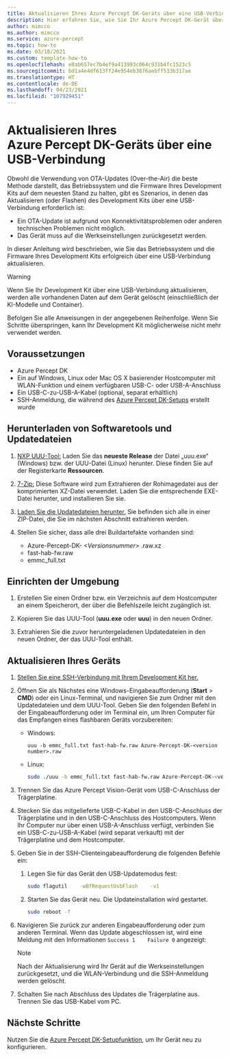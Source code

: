 ```yaml
---
title: Aktualisieren Ihres Azure Percept DK-Geräts über eine USB-Verbindung
description: Hier erfahren Sie, wie Sie Ihr Azure Percept DK-Gerät über eine USB-Verbindung aktualisieren.
author: mimcco
ms.author: mimcco
ms.service: azure-percept
ms.topic: how-to
ms.date: 03/18/2021
ms.custom: template-how-to
ms.openlocfilehash: e8ab657ec7b4ef9a413993c064c931b4fc1523c5
ms.sourcegitcommit: bd1a4e4df613ff24e954eb3876aebff533b317ae
ms.translationtype: HT
ms.contentlocale: de-DE
ms.lasthandoff: 04/23/2021
ms.locfileid: "107929451"
---
```

# <a name="how-to-update-azure-percept-dk-over-a-usb-connection"></a>Aktualisieren Ihres Azure Percept DK-Geräts über eine USB-Verbindung

Obwohl die Verwendung von OTA-Updates (Over-the-Air) die beste Methode darstellt, das Betriebssystem und die Firmware Ihres Development Kits auf dem neuesten Stand zu halten, gibt es Szenarios, in denen das Aktualisieren (oder Flashen) des Development Kits über eine USB-Verbindung erforderlich ist:

- Ein OTA-Update ist aufgrund von Konnektivitätsproblemen oder anderen technischen Problemen nicht möglich.
- Das Gerät muss auf die Werkseinstellungen zurückgesetzt werden.

In dieser Anleitung wird beschrieben, wie Sie das Betriebssystem und die Firmware Ihres Development Kits erfolgreich über eine USB-Verbindung aktualisieren.

> [!WARNING]
> Wenn Sie Ihr Development Kit über eine USB-Verbindung aktualisieren, werden alle vorhandenen Daten auf dem Gerät gelöscht (einschließlich der KI-Modelle und Container).
>
> Befolgen Sie alle Anweisungen in der angegebenen Reihenfolge. Wenn Sie Schritte überspringen, kann Ihr Development Kit möglicherweise nicht mehr verwendet werden.

## <a name="prerequisites"></a>Voraussetzungen

- Azure Percept DK
- Ein auf Windows, Linux oder Mac OS X basierender Hostcomputer mit WLAN-Funktion und einem verfügbaren USB-C- oder USB-A-Anschluss
- Ein USB-C-zu-USB-A-Kabel (optional, separat erhältlich)
- SSH-Anmeldung, die während des [Azure Percept DK-Setups](./quickstart-percept-dk-set-up.md) erstellt wurde

## <a name="download-software-tools-and-update-files"></a>Herunterladen von Softwaretools und Updatedateien

1. [NXP UUU-Tool:](https://github.com/NXPmicro/mfgtools/releases) Laden Sie das **neueste Release** der Datei „uuu.exe“ (Windows) bzw. der UUU-Datei (Linux) herunter. Diese finden Sie auf der Registerkarte **Ressourcen**.

1. [7-Zip:](https://www.7-zip.org/) Diese Software wird zum Extrahieren der Rohimagedatei aus der komprimierten XZ-Datei verwendet. Laden Sie die entsprechende EXE-Datei herunter, und installieren Sie sie.

1. [Laden Sie die Updatedateien herunter.](https://go.microsoft.com/fwlink/?linkid=2155734) Sie befinden sich alle in einer ZIP-Datei, die Sie im nächsten Abschnitt extrahieren werden.

1. Stellen Sie sicher, dass alle drei Buildartefakte vorhanden sind:
    - Azure-Percept-DK- *&lt;Versionsnummer&gt;* .raw.xz
    - fast-hab-fw.raw
    - emmc_full.txt

## <a name="set-up-your-environment"></a>Einrichten der Umgebung

1. Erstellen Sie einen Ordner bzw. ein Verzeichnis auf dem Hostcomputer an einem Speicherort, der über die Befehlszeile leicht zugänglich ist.

1. Kopieren Sie das UUU-Tool (**uuu.exe** oder **uuu**) in den neuen Ordner.

1. Extrahieren Sie die zuvor heruntergeladenen Updatedateien in den neuen Ordner, der das UUU-Tool enthält.

## <a name="update-your-device"></a>Aktualisieren Ihres Geräts

1. [Stellen Sie eine SSH-Verbindung mit Ihrem Development Kit her.](./how-to-ssh-into-percept-dk.md)

1. Öffnen Sie als Nächstes eine Windows-Eingabeaufforderung (**Start** > **CMD**) oder ein Linux-Terminal, und navigieren Sie zum Ordner mit den Updatedateien und dem UUU-Tool. Geben Sie den folgenden Befehl in der Eingabeaufforderung oder im Terminal ein, um Ihren Computer für das Empfangen eines flashbaren Geräts vorzubereiten:

    - Windows:

        ```console
        uuu -b emmc_full.txt fast-hab-fw.raw Azure-Percept-DK-<version number>.raw 
        ```

    - Linux:

        ```bash
        sudo ./uuu -b emmc_full.txt fast-hab-fw.raw Azure-Percept-DK-<version number>.raw
        ```

1. Trennen Sie das Azure Percept Vision-Gerät vom USB-C-Anschluss der Trägerplatine.

1. Stecken Sie das mitgelieferte USB-C-Kabel in den USB-C-Anschluss der Trägerplatine und in den USB-C-Anschluss des Hostcomputers. Wenn Ihr Computer nur über einen USB-A-Anschluss verfügt, verbinden Sie ein USB-C-zu-USB-A-Kabel (wird separat verkauft) mit der Trägerplatine und dem Hostcomputer.

1. Geben Sie in der SSH-Clienteingabeaufforderung die folgenden Befehle ein:

    1. Legen Sie für das Gerät den USB-Updatemodus fest:

        ```bash
        sudo flagutil    -wBfRequestUsbFlash    -v1
        ```

    1. Starten Sie das Gerät neu. Die Updateinstallation wird gestartet.

        ```bash
        sudo reboot -f
        ```

1. Navigieren Sie zurück zur anderen Eingabeaufforderung oder zum anderen Terminal. Wenn das Update abgeschlossen ist, wird eine Meldung mit den Informationen ```Success 1    Failure 0``` angezeigt:

    > [!NOTE]
    > Nach der Aktualisierung wird Ihr Gerät auf die Werkseinstellungen zurückgesetzt, und die WLAN-Verbindung und die SSH-Anmeldung werden gelöscht.

1. Schalten Sie nach Abschluss des Updates die Trägerplatine aus. Trennen Sie das USB-Kabel vom PC.  

## <a name="next-steps"></a>Nächste Schritte

Nutzen Sie die [Azure Percept DK-Setupfunktion](./quickstart-percept-dk-set-up.md), um Ihr Gerät neu zu konfigurieren.
